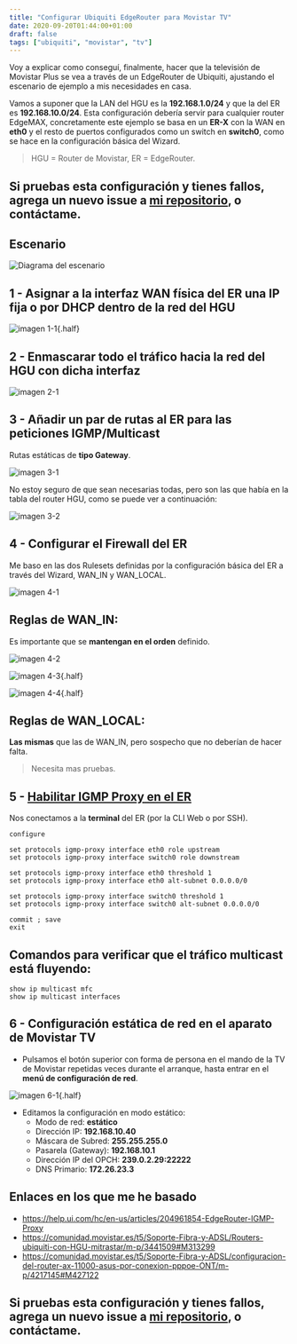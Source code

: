 ```yaml
---
title: "Configurar Ubiquiti EdgeRouter para Movistar TV"
date: 2020-09-20T01:44:00+01:00
draft: false
tags: ["ubiquiti", "movistar", "tv"]
---
```


Voy a explicar como conseguí, finalmente, hacer que la televisión de
Movistar Plus se vea a través de un EdgeRouter de Ubiquiti, ajustando el
escenario de ejemplo a mis necesidades en casa.

Vamos a suponer que la LAN del HGU es la **192.168.1.0/24** y que la del
ER es **192.168.10.0/24**. Esta configuración debería servir para
cualquier router EdgeMAX, concretamente este ejemplo se basa en un
**ER-X** con la WAN en **eth0** y el resto de puertos configurados como
un switch en **switch0**, como se hace en la configuración básica del
Wizard.

> HGU = Router de Movistar, ER = EdgeRouter.

## Si pruebas esta configuración y tienes fallos, agrega un nuevo issue a [mi repositorio](https://github.com/1noro/ubiquiti-er-movistartv), o contáctame.

## Escenario

![Diagrama del escenario](img/202009200144/mapa.webp)

## 1 - Asignar a la interfaz WAN física del ER una IP fija o por DHCP dentro de la red del HGU

![imagen 1-1](img/202009200144/1-1.webp){.half}

## 2 - Enmascarar todo el tráfico hacia la red del HGU con dicha interfaz

![imagen 2-1](img/202009200144/2-1.webp)

## 3 - Añadir un par de rutas al ER para las peticiones IGMP/Multicast

Rutas estáticas de **tipo Gateway**.

![imagen 3-1](img/202009200144/3-1.webp)

No estoy seguro de que sean necesarias todas, pero son las que había en
la tabla del router HGU, como se puede ver a continuación:

![imagen 3-2](img/202009200144/3-2.webp)

## 4 - Configurar el Firewall del ER

Me baso en las dos Rulesets definidas por la configuración básica del ER
a través del Wizard, WAN_IN y WAN_LOCAL.

![imagen 4-1](img/202009200144/4-1.webp)

## Reglas de WAN_IN:

Es importante que se **mantengan en el orden** definido.

![imagen 4-2](img/202009200144/4-2.webp)

![imagen 4-3](img/202009200144/4-3.webp){.half}

![imagen 4-4](img/202009200144/4-4.webp){.half}

## Reglas de WAN_LOCAL:

**Las mismas** que las de WAN_IN, pero sospecho que no deberían de hacer
falta.

> Necesita mas pruebas.

## 5 - [Habilitar IGMP Proxy en el ER](https://help.ui.com/hc/en-us/articles/204961854-EdgeRouter-IGMP-Proxy)

Nos conectamos a la **terminal** del ER (por la CLI Web o por SSH).

    configure

    set protocols igmp-proxy interface eth0 role upstream
    set protocols igmp-proxy interface switch0 role downstream

    set protocols igmp-proxy interface eth0 threshold 1
    set protocols igmp-proxy interface eth0 alt-subnet 0.0.0.0/0

    set protocols igmp-proxy interface switch0 threshold 1
    set protocols igmp-proxy interface switch0 alt-subnet 0.0.0.0/0

    commit ; save
    exit

## Comandos para verificar que el tráfico multicast está fluyendo:

    show ip multicast mfc
    show ip multicast interfaces

## 6 - Configuración estática de red en el aparato de Movistar TV

-   Pulsamos el botón superior con forma de persona en el mando de la TV
    de Movistar repetidas veces durante el arranque, hasta entrar en el
    **menú de configuración de red**.

![imagen 6-1](img/202009200144/6-1.webp){.half}

-   Editamos la configuración en modo estático:
    -   Modo de red: **estático**
    -   Dirección IP: **192.168.10.40**
    -   Máscara de Subred: **255.255.255.0**
    -   Pasarela (Gateway): **192.168.10.1**
    -   Dirección IP del OPCH: **239.0.2.29:22222**
    -   DNS Primario: **172.26.23.3**

## Enlaces en los que me he basado

-   <https://help.ui.com/hc/en-us/articles/204961854-EdgeRouter-IGMP-Proxy>
-   <https://comunidad.movistar.es/t5/Soporte-Fibra-y-ADSL/Routers-ubiquiti-con-HGU-mitrastar/m-p/3441509#M313299>
-   <https://comunidad.movistar.es/t5/Soporte-Fibra-y-ADSL/configuracion-del-router-ax-11000-asus-por-conexion-pppoe-ONT/m-p/4217145#M427122>

## Si pruebas esta configuración y tienes fallos, agrega un nuevo issue a [mi repositorio](https://github.com/1noro/ubiquiti-er-movistartv), o contáctame.
